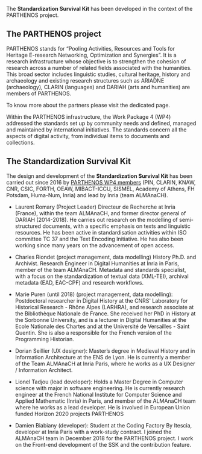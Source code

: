 The **Standardization Survival Kit** has been developed in the context of the PARTHENOS project.

The PARTHENOS project
---------------------

PARTHENOS stands for “Pooling Activities, Resources and Tools for Heritage E-research Networking, Optimization and Synergies”. It is a research infrastructure whose objective is to strengthen the cohesion of research across a number of related fields associated with the humanities. This broad sector includes linguistic studies, cultural heritage, history and archaeology and existing research structures such as ARIADNE (archaeology), CLARIN (languages) and DARIAH (arts and humanities) are members of PARTHENOS.

To know more about the partners please visit the dedicated page.

Within the PARTHENOS infrastructure, the Work Package 4 (WP4) addressed the standards set up by community needs and defined, managed and maintained by international initiatives. The standards concern all the aspects of digital activity, from individual items to documents and collections.

The Standardization Survival Kit
--------------------------------

The design and development of the **Standardization Survival Kit** has been carried out since 2016 by [PARTHENOS WP4 members](http://www.parthenos-project.eu/consortium) (PIN, CLARIN, KNAW, CNR, CSIC, FORTH, OEAW, MIBACT-ICCU, SISMEL, Academy of Athens, FH Potsdam, Huma-Num, Inria) and lead by Inria (team ALMAnaCH).

* Laurent Romary (Project Leader) Directeur de Recherche at Inria (France), within the team ALMAnaCH, and former director general of DARIAH (2014-2018). He carries out research on the modelling of semi-structured documents, with a specific emphasis on texts and linguistic resources. He has been active in standardisation activities within ISO committee TC 37 and the Text Encoding Initiative. He has also been working since many years on the advancement of open access.

* Charles Riondet (project management, data modelling) History Ph.D. and Archivist. Research Engineer in Digital Humanities at Inria in Paris, member of the team ALMAnaCH. Metadata and standards specialist, with a focus on the standardization of textual data (XML-TEI), archival metadata (EAD, EAC-CPF) and research workflows.

* Marie Puren (until 2018) (project management, data modelling): Postdoctoral researcher in Digital History at the CNRS' Laboratory for Historical Research - Rhône Alpes (LARHRA), and research associate at the Bibliothèque Nationale de France. She received her PhD in History at the Sorbonne University, and is a lecturer in Digital Humanities at the Ecole Nationale des Chartes and at the Université de Versailles - Saint Quentin. She is also a responsible for the French version of the Programming Historian.

* Dorian Seillier (UX designer): Master’s degree in Medieval History and in Information Architecture at the ENS de Lyon. He is currently a member of the Team ALMAnaCH at Inria Paris, where he works as a UX Designer / Information Architect.

* Lionel Tadjou (lead developer): Holds a Master Degree in Computer science with major in software engineering. He is currently research engineer at the French National Institute for Computer Science and Applied Mathematic (Inria) in Paris, and member of the ALMAnaCH team where he  works as a lead developer. He is involved in European Union funded Horizon 2020 projects PARTHENOS

* Damien Biabiany (developer): Student at the Coding Factory By Itescia, developer at Inria Paris with a work-study contract. I joined the ALMAnaCH team in December 2018 for the PARTHENOS project. I work on the Front-end development of the SSK and the contribution feature.
